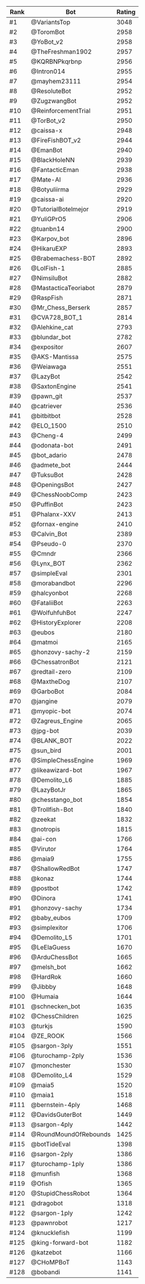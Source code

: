 Rank|Bot|Rating
---|---|---
#1|@VariantsTop|3048
#2|@ToromBot|2958
#3|@YoBot_v2|2958
#4|@TheFreshman1902|2957
#5|@KQRBNPkqrbnp|2956
#6|@Intron014|2955
#7|@mayhem23111|2954
#8|@ResoluteBot|2952
#9|@ZugzwangBot|2952
#10|@ReinforcementTrial|2951
#11|@TorBot_v2|2950
#12|@caissa-x|2948
#13|@FireFishBOT_v2|2944
#14|@EmanBot|2940
#15|@BlackHoleNN|2939
#16|@FantacticEman|2938
#17|@Mate-AI|2936
#18|@Botyuliirma|2929
#19|@caissa-ai|2920
#20|@TutorialBotelmejor|2919
#21|@YuliGPrO5|2906
#22|@tuanbn14|2900
#23|@Karpov_bot|2896
#24|@HikaruEXP|2893
#25|@Brabemachess-BOT|2892
#26|@LolFish-1|2885
#27|@NimsiluBot|2882
#28|@MastacticaTeoriabot|2879
#29|@RaspFish|2871
#30|@Mr_Chess_Berserk|2857
#31|@CVA728_BOT_1|2814
#32|@Alehkine_cat|2793
#33|@blundar_bot|2782
#34|@expositor|2607
#35|@AKS-Mantissa|2575
#36|@Weiawaga|2551
#37|@LazyBot|2542
#38|@SaxtonEngine|2541
#39|@pawn_git|2537
#40|@catriever|2536
#41|@bitbitbot|2528
#42|@ELO_1500|2510
#43|@Cheng-4|2499
#44|@odonata-bot|2491
#45|@bot_adario|2478
#46|@admete_bot|2444
#47|@TuksuBot|2428
#48|@OpeningsBot|2427
#49|@ChessNoobComp|2423
#50|@PuffinBot|2423
#51|@Phalanx-XXV|2413
#52|@fornax-engine|2410
#53|@Calvin_Bot|2389
#54|@Pseudo-0|2370
#55|@Cmndr|2366
#56|@Lynx_BOT|2362
#57|@simpleEval|2301
#58|@morabandbot|2296
#59|@halcyonbot|2268
#60|@FataliiBot|2263
#61|@WolfuhfuhBot|2247
#62|@HistoryExplorer|2208
#63|@eubos|2180
#64|@matmoi|2165
#65|@honzovy-sachy-2|2159
#66|@ChessatronBot|2121
#67|@redtail-zero|2109
#68|@MaxtheDog|2107
#69|@GarboBot|2084
#70|@jangine|2079
#71|@myopic-bot|2074
#72|@Zagreus_Engine|2065
#73|@jpg-bot|2039
#74|@BLANK_BOT|2022
#75|@sun_bird|2001
#76|@SimpleChessEngine|1969
#77|@likeawizard-bot|1967
#78|@Demolito_L6|1885
#79|@LazyBotJr|1865
#80|@chesstango_bot|1854
#81|@Trollfish-Bot|1840
#82|@zeekat|1832
#83|@notropis|1815
#84|@ai-con|1766
#85|@Virutor|1764
#86|@maia9|1755
#87|@ShallowRedBot|1747
#88|@konaz|1744
#89|@postbot|1742
#90|@Dinora|1741
#91|@honzovy-sachy|1734
#92|@baby_eubos|1709
#93|@simplexitor|1706
#94|@Demolito_L5|1701
#95|@LeElaGuess|1670
#96|@ArduChessBot|1665
#97|@melsh_bot|1662
#98|@HardRok|1660
#99|@Jibbby|1648
#100|@Humaia|1644
#101|@schnecken_bot|1635
#102|@ChessChildren|1625
#103|@turkjs|1590
#104|@ZE_ROOK|1566
#105|@sargon-3ply|1551
#106|@turochamp-2ply|1536
#107|@monchester|1530
#108|@Demolito_L4|1529
#109|@maia5|1520
#110|@maia1|1518
#111|@bernstein-4ply|1468
#112|@DavidsGuterBot|1449
#113|@sargon-4ply|1442
#114|@RoundMoundOfRebounds|1425
#115|@botTideEval|1398
#116|@sargon-2ply|1386
#117|@turochamp-1ply|1386
#118|@munfish|1368
#119|@Ofish|1365
#120|@StupidChessRobot|1364
#121|@dragobot|1318
#122|@sargon-1ply|1242
#123|@pawnrobot|1217
#124|@knucklefish|1199
#125|@king-forward-bot|1182
#126|@katzebot|1166
#127|@CHoMPBoT|1143
#128|@bobandi|1141
